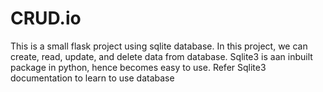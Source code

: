 # CRUD.io
This is a small flask project using sqlite database. In this project, we can create, read, update, and delete data from database. Sqlite3 is aan inbuilt package in python, hence becomes easy to use.
Refer Sqlite3 documentation to learn to use database
